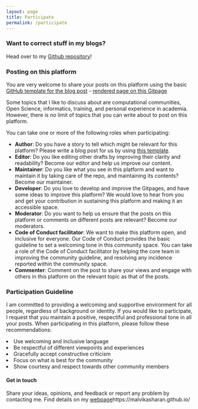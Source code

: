 ```yaml
---
layout: page
title: Participate
permalink: /participate
---
```


<div class="row justify-content-between">
<div class="col-md-8 pr-5">

<h3>Want to correct stuff in my blogs?</h3>

Head over to my <a href="https:https://github.com/malvikasharan/surrounded-by-giants/tree/gh-pages/_posts">Github repository</a>!

<h3>Posting on this platform</h3>

<p>You are very welcome to share your posts on this platform using the basic <a href="https://raw.githubusercontent.com/malvikasharan/surrounded-by-giants/gh-pages/_pages/template.md">GitHub template for the blog post</a> - <a href="{{ site.baseurl }}/template">rendered page on this Gitpage</a></p>

<p>Some topics that I like to discuss about are computational communities, Open Science, informatics, training, and personal experience in academia. However, there is no limit of topics that you can write about to post on this platform.</p>

<p>You can take one or more of the following roles when participating:</p>

<ul>
<li><b>Author</b>: Do you have a story to tell which might be relevant for this platform? Please write a blog post for us by using <a href="https://raw.githubusercontent.com/malvikasharan/surrounded-by-giants/gh-pages/_pages/template.md">this template</a>.</li>
<li><b>Editor</b>: Do you like editing other drafts by improving their clarity and readability? Become our editor and help us improve our content.</li>
<li><b>Maintainer</b>: Do you like what you see in this platform and want to maintain it by taking care of the repo, and maintaining its contents? Become our maintainer.</li>
<li><b>Developer</b>: Do you love to develop and improve the Gitpages, and have some ideas to improve this platform? We would love to hear from you and get your contribution in sustaining this platform and making it an accessible space.</li>
<li><b>Moderator</b>: Do you want to help us ensure that the posts on this platform or comments on different posts are relevant? Become our moderators.</li>
<li><b>Code of Conduct facilitator</b>: We want to make this platform open, and inclusive for everyone. Our Code of Conduct provides the basic guideline to set a welcoming tone in this community space. You can take a role of the Code of Conduct facilitator by helping the core team in improving the community guideline, and resolving any incidence reported within the community space.</li>
<li><b>Commenter</b>: Comment on the post to share your views and engage with others in this platform on the relevant topic as that of the posts.</li>
</ul>

<h3>Participation Guideline</h3>

<p>I am committed to providing a welcoming and supportive environment for all people, regardless of background or identity. If you would like to participate, I request that you maintain a positive, respectiful and professional tone in all your posts. When participating in this platform, please follow these recommendations:</p>

<li>Use welcoming and inclusive language</li>
<li>Be respectful of different viewpoints and experiences</li>
<li>Gracefully accept constructive criticism</li>
<li>Focus on what is best for the community</li>
<li>Show courtesy and respect towards other community members</li></p>

<h4>Get in touch</h4>

<p>Share your ideas, opinions, and feedback or report any problem by contacting me. Find details on my <a href="">webpage</a>https://malvikasharan.github.io/<p>
